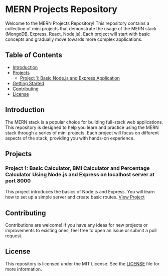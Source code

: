 # MERN Projects Repository

Welcome to the MERN Projects Repository! This repository contains a collection of mini projects that demonstrate the usage of the MERN stack (MongoDB, Express, React, Node.js). Each project will start with basic concepts and gradually move towards more complex applications.

## Table of Contents

- [Introduction](#introduction)
- [Projects](#projects)
  - [Project 1: Basic Node.js and Express Application](#project-1-basic-nodejs-and-express-application)
  <!-- - [Project 2:
  - [Project 3:
  - [Project 4: -->
- [Getting Started](#getting-started)
- [Contributing](#contributing)
- [License](#license)

## Introduction

The MERN stack is a popular choice for building full-stack web applications. This repository is designed to help you learn and practice using the MERN stack through a series of mini projects. Each project will focus on different aspects of the stack, providing you with hands-on experience.

## Projects

### Project 1: Basic Calculator, BMI Calculator and Percentage Calculator Using Node.js and Express on localhost server at port 8000

This project introduces the basics of Node.js and Express. You will learn how to set up a simple server and create basic routes.
[View Project](https://github.com/RudrakshGit/MERN/tree/main/project1)

## Contributing

Contributions are welcome! If you have any ideas for new projects or improvements to existing ones, feel free to open an issue or submit a pull request.

## License

This repository is licensed under the MIT License. See the [LICENSE](LICENSE) file for more information.
